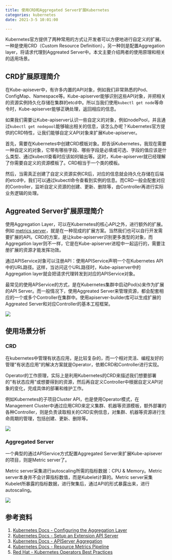 ```yaml
---
title: 使用CRD和Aggregated Server扩展Kubernetes
categories: kubernetes
date: 2021-3-5 10:01:00

---
```




Kubernetes官方提供了两种常用的方式让开发者可以方便地进行自定义的扩展。一种是使用CRD（Custom Resource Definition），另一种则是配置Aggregation layer，将请求代理到Aggreated Server中。本文主要介绍两者的使用原理和相关的适用场景。

<!--more-->

## CRD扩展原理简介

在Kube-apisever中，有许多内置的API对象，例如我们非常熟悉的Pod、ConfigMap、Namespace等。Kube-apiserver能够识别这些API对象，并把相关的资源实例持久化存储在集群的etcd中。所以当我们使用```kubectl get node```等命令时，Kube-apiserver能够正确处理，返回相应的信息。

如果我们需要让Kube-apiserver认识一些自定义的对象，例如nodePool，并且通过```kubectl get nodepool```能够输出相关的信息，该怎么办呢？Kubernetes官方提供的CRD特性，让我们能够自定义API对象来扩展Kube-apiserver。

首先，需要在Kubernetes中创建CRD模板对象。即告诉Kubernetes，我现在需要一种自定义的对象，它带有哪些字段、哪些字段是必填或可选、字段的值应该是什么类型、通过kubectl查看时应该如何输出等。这时，Kube-apiserver就已经理解了你需要自定义的资源模板了。CRD相当于一个类的模板。

然后，当需真正创建了自定义资源实例CR后，对应的信息就会持久化存储在后端的etcd中，我们可以通过kubectl命令查看到实例的信息。而CRD一般会配套对应的Controller，监听自定义资源的创建、更新、删除等，由Controller再进行实际业务逻辑的处理。



## Aggreated Server扩展原理简介

使用Aggregation Layer，可以在Kubernetes的核心API之外，进行额外的扩展。例如 [metrics server](https://github.com/kubernetes-sigs/metrics-server)，就是在一种现成的扩展方案。当然我们也可以自行开发需要扩展的API。CRD的方案，是让kube-apiserver识别更多类型的对象，而Aggregation layer则不一样，它是在Kube-apiserver进程中一起运行的，需要注册扩展的资源才能发挥功效。

通过APIService对象可以注册API：使用APIService声明一个在Kubernetes API中的URL路径。这样，当访问这个URL路径时，Kube-apiserver中的Aggregation layer就会把请求代理转发到对应的APIService对象。

最常见的使用APService的方式，是在Kubernetes集群中启动Pod(s)来作为扩展的API Server。而一般情况下，使用Aggreated  Server来管理资源，都会配套相应的一个或多个Controller在集群中。使用apiserver-builder库可以生成扩展的Aggreated Server和对应Controller的基本工程框架。

![](https://weiblog-1252613377.cos.ap-chengdu.myqcloud.com/03101324436.png)



## 使用场景分析

### CRD

在kubernetes中管理有状态应用，是比较复杂的，而一个相对灵活、编程友好的管理"有状态应用"的解决方案就是Operator，依赖CRD和Controller进行实现。

Operator的工作原理，实际上是利用Kubernetes的CRD来描述我们想要部署的"有状态应用"或想要得到的资源，然后再自定义Controller中根据自定义API对象的变化，完成具体的部署和维护工作。

例如Kubernetes的子项目Cluster API，也是使用Operator模式，在Management Cluster中通过应用CRD来定义集群、机器等资源模板，额外部署的各种Controller，则是负责读取相关的CRD实例信息，对集群、机器等资源进行生命周期的管理，包括创建、更新、删除等。

![](https://weiblog-1252613377.cos.ap-chengdu.myqcloud.com/03101325491.png)



### Aggregated Server

一个典型的通过APIService方式配置Aggregated Server来扩展Kube-apisever的项目，则是Metric server了。

Metric server采集进行autoscaling所需的指标数据：CPU & Memory。Metric server本身并不会计算指标数值，而是Kubelet计算的。Metric server采集Kubelet所暴露的指标数据，进行聚集后，通过API的形式暴露出来，进行autoscaling。

![](https://weiblog-1252613377.cos.ap-chengdu.myqcloud.com/03101327905.png)



## 参考资料

1. [Kubernetes Docs - Configuring the Aggregation Layer](https://kubernetes.io/docs/tasks/extend-kubernetes/configure-aggregation-layer/)
2. [Kubernetes Docs - Setup an Extension API Server](https://kubernetes.io/docs/tasks/extend-kubernetes/setup-extension-api-server/)
3. [Kubernetes Docs - APIServer Aggregation](https://kubernetes.io/docs/concepts/extend-kubernetes/api-extension/apiserver-aggregation/)
4. [Kubernetes Docs - Resource Metrics Pipeline](https://kubernetes.io/docs/tasks/debug/debug-cluster/resource-metrics-pipeline/)
5. [Red Hat - Kubernetes Operators Best Practices](https://cloud.redhat.com/blog/kubernetes-operators-best-practices)